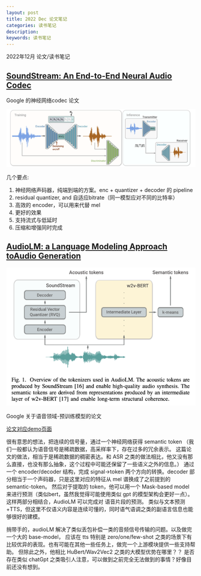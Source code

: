 ```yaml
---
layout: post
title: 2022 Dec 论文笔记
categories: 读书笔记
description: 
keywords: 读书笔记
---
```

2022年12月 论文/读书笔记



## [SoundStream: An End-to-End Neural Audio Codec](https://arxiv.org/pdf/2107.03312.pdf)

Google 的神经网络codec 论文

<div style="text-align: center"><img src="https://github.com/Liu-Feng-deeplearning/Liu-Feng-deeplearning.github.io/blob/master/images/posts/2022/2022-12-27-papers-codec.png?raw=true" width="800" /></div>

几个要点: 
1. 神经网络声码器，纯端到端的方案。enc + quantizer + decoder 的 pipeline
2. residual quantizer, and 自适应bitrate（同一模型应对不同的比特率）
3. 高效的 encoder，可以用来代替 mel 
4. 更好的效果
5. 支持流式与低延时
6. 压缩和增强同时完成

## [AudioLM: a Language Modeling Approach toAudio Generation](https://arxiv.org/pdf/2209.03143.pdf)

<div style="text-align: center"><img src="https://github.com/Liu-Feng-deeplearning/Liu-Feng-deeplearning.github.io/blob/master/images/posts/2022/2022-12-28-papers-audioLM.png?raw=true" width="800" /></div>

Google 关于语音领域-预训练模型的论文

[论文对应demo页面](https://google-research.github.io/seanet/audiolm/examples/)

很有意思的想法，把连续的信号量，通过一个神经网络获得 semantic token
（我们一般都认为语音信号是稀疏数据，高采样率下，存在过多的冗余表示。
这篇论文的做法，相当于是稀疏数据的稠密表达。和 ASR 之类的做法相比，他又没有那么直接，也没有那么抽象，这个过程中可能还保留了一些语义之外的信息。）
通过一个 encoder/decoder 结构，完成 signal->token 两个方向的转换。decoder 部分相当于一个声码器，只是这里对应的特征从 mel 谱换成了之前提到的 semantic-token。
然后对于提取的 token，他可以用一个 Mask-based model 来进行预测（类似bert，虽然我觉得可能使用类似 gpt 的模型架构会更好一点）。这样两部分相结合，AudioLM 可以完成对 语音片段的预测。
类似与文本预测+TTS，但这里不仅语义内容是连续可懂的，同时语气语调之类的副语言信息也能够很好的建模。

捎带手的，audioLM 解决了类似丢包补偿一类的音频信号传输的问题。以及做完一个大的 base-model，
应该在 tts 特别是 zero/one/few-shot 之类的场景下有比较优异的表现。也有可能在其他一些任务上，做完一个上游模块提供一些支持帮助。
但除此之外，他相比 HuBert/Wav2Vec2 之类的大模型优势在哪里？？
是否存在类似 chatGpt 之类吸引人注意，可以做到之前完全无法做到的事情？好像目前还没有想到。 


